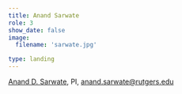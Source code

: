 ```yaml
---
title: Anand Sarwate
role: 3
show_date: false
image: 
  filename: 'sarwate.jpg'

type: landing
---
```


[Anand D. Sarwate](https://adsarwate.github.io/), PI, [anand.sarwate@rutgers.edu](mailto:anand.sarwate@rutgers.edu)